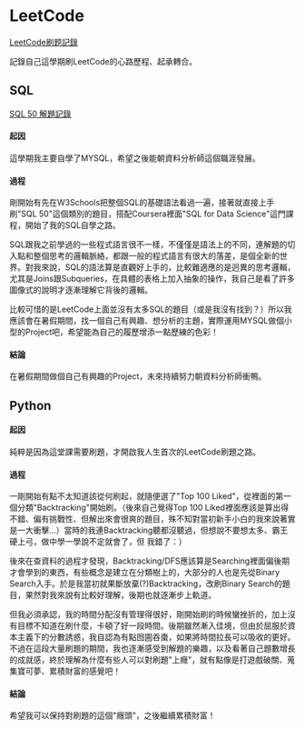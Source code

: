 # LeetCode
[LeetCode刷题記錄](https://leetcode.com/u/MiaSuen/)

記錄自己這學期刷LeetCode的心路歷程、起承轉合。

## SQL
[SQL 50 解題記錄](https://docs.google.com/spreadsheets/d/15qqGvfGRx7ht5HNYY4N-raoG-Ey8ttBaQsK410TrrNc/edit?usp=sharing)
#### 起因
這學期我主要自學了MYSQL，希望之後能朝資料分析師這個職涯發展。

#### 過程
剛開始有先在W3Schools把整個SQL的基礎語法看過一遍，接著就直接上手刷"SQL 50"這個類別的題目，搭配Coursera裡面"SQL for Data Science"這門課程，開始了我的SQL自學之路。

SQL跟我之前學過的一些程式語言很不一樣，不僅僅是語法上的不同，連解題的切入點和整個思考的邏輯脈絡，都跟一般的程式語言有很大的落差，是個全新的世界。對我來說，SQL的語法算是直觀好上手的，比較難適應的是迥異的思考邏輯，尤其是Joins跟Subqueries，在具體的表格上加入抽象的操作，我自己是看了許多圖像式的說明才逐漸理解它背後的邏輯。

比較可惜的是LeetCode上面並沒有太多SQL的題目（或是我沒有找到？）所以我應該會在暑假期間，找一個自己有興趣、想分析的主題，實際運用MYSQL做個小型的Project吧，希望能為自己的履歷增添一點歷練的色彩！

#### 結論
在暑假期間做個自己有興趣的Project，未來持續努力朝資料分析師衝鴨。

## Python
#### 起因
純粹是因為這堂課需要刷題，才開啟我人生首次的LeetCode刷題之路。

#### 過程
一剛開始有點不太知道該從何刷起，就隨便選了"Top 100 Liked"，從裡面的第一個分類"Backtracking"開始刷。（後來自己覺得Top 100 Liked裡面應該是算出得不錯、偏有挑戰性、但解出來會很爽的題目，殊不知對當初新手小白的我來說著實是一大衝擊...）當時的我連Backtracking聽都沒聽過，但想說不要想太多、霸王硬上弓，做中學一學說不定就會了，但 我錯了：）

後來在查資料的過程才發現，Backtracking/DFS應該算是Searching裡面偏後期才會學到的東西，有些概念是建立在分類樹上的，大部分的人也是先從Binary Search入手。於是我當初就果斷放棄(?)Backtracking，改刷Binary Search的題目，果然對我來說有比較好理解，後期也就逐漸步上軌道。

但我必須承認，我的時間分配沒有管理得很好，剛開始刷的時候蠻挫折的，加上沒有目標不知道在刷什麼，卡頓了好一段時間。後期雖然漸入佳境，但由於屈服於資本主義下的分數誘惑，我自認為有點囫圇吞棗，如果將時間拉長可以吸收的更好。不過在這段大量刷題的期間，我也逐漸感受到解題的樂趣，以及看著自己題數增長的成就感，終於理解為什麼有些人可以對刷題"上癮"，就有點像是打遊戲破關、蒐集寶可夢、累積財富的感覺吧！

#### 結論
希望我可以保持對刷題的這個"癮頭"，之後繼續累積財富！
